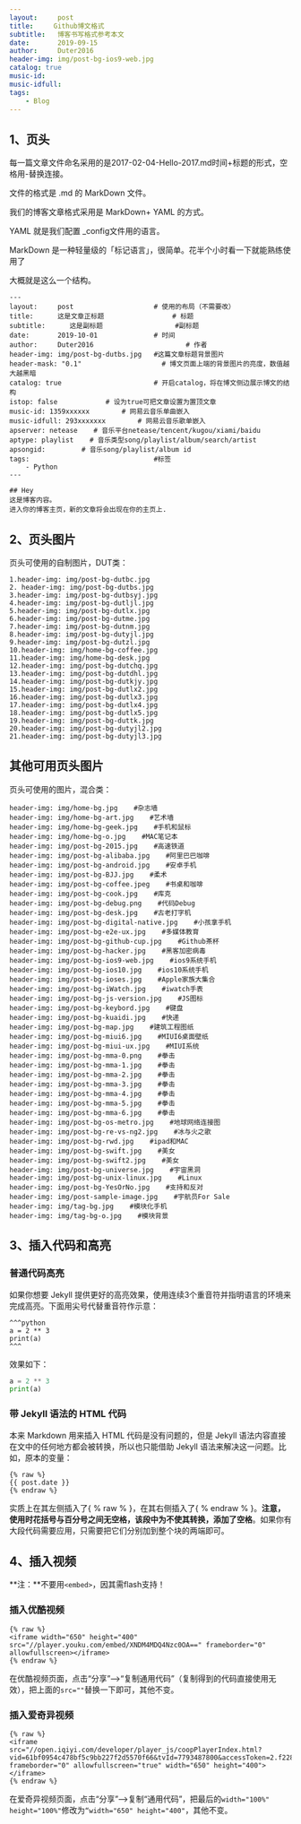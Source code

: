 ```yaml
---
layout:     post
title:     Github博文格式
subtitle:   博客书写格式参考本文
date:       2019-09-15
author:     Duter2016
header-img: img/post-bg-ios9-web.jpg
catalog: true
music-id: 
music-idfull: 
tags:
    - Blog
---
```


## 1、页头

每一篇文章文件命名采用的是2017-02-04-Hello-2017.md时间+标题的形式，空格用-替换连接。

文件的格式是 .md 的 MarkDown 文件。

我们的博客文章格式采用是 MarkDown+ YAML 的方式。

YAML 就是我们配置 _config文件用的语言。

MarkDown 是一种轻量级的「标记语言」，很简单。花半个小时看一下就能熟练使用了

大概就是这么一个结构。

```
---
layout:     post   				    # 使用的布局（不需要改）
title:      这是文章正标题 				# 标题 
subtitle:      这是副标题                  #副标题
date:       2019-10-01 				# 时间
author:     Duter2016 						# 作者
header-img: img/post-bg-dutbs.jpg 	#这篇文章标题背景图片
header-mask: "0.1"                    # 博文页面上端的背景图片的亮度，数值越大越黑暗
catalog: true 						# 开启catalog，将在博文侧边展示博文的结构
istop: false            # 设为true可把文章设置为置顶文章
music-id: 1359xxxxxx        # 网易云音乐单曲嵌入
music-idfull: 293xxxxxxx        # 网易云音乐歌单嵌入
apserver: netease    # 音乐平台netease/tencent/kugou/xiami/baidu
aptype: playlist    # 音乐类型song/playlist/album/search/artist
apsongid:         # 音乐song/playlist/album id
tags:								#标签
    - Python
---

## Hey
这是博客内容。
进入你的博客主页，新的文章将会出现在你的主页上.
```


##  2、页头图片
页头可使用的自制图片，DUT类：
```
1.header-img: img/post-bg-dutbc.jpg	
2. header-img: img/post-bg-dutbs.jpg	
3.header-img: img/post-bg-dutbsyj.jpg	
4.header-img: img/post-bg-dutljl.jpg	
5.header-img: img/post-bg-dutlx.jpg	
6.header-img: img/post-bg-dutme.jpg	
7.header-img: img/post-bg-dutnm.jpg	
8.header-img: img/post-bg-dutyjl.jpg	
9.header-img: img/post-bg-dutzl.jpg
10.header-img: img/home-bg-coffee.jpg
11.header-img: img/home-bg-desk.jpg
12.header-img: img/post-bg-dutchq.jpg
13.header-img: img/post-bg-dutdhl.jpg
14.header-img: img/post-bg-dutkjy.jpg
15.header-img: img/post-bg-dutlx2.jpg
16.header-img: img/post-bg-dutlx3.jpg
17.header-img: img/post-bg-dutlx4.jpg
18.header-img: img/post-bg-dutlx5.jpg
19.header-img: img/post-bg-duttk.jpg
20.header-img: img/post-bg-dutyjl2.jpg
21.header-img: img/post-bg-dutyjl3.jpg
```

##  其他可用页头图片
页头可使用的图片，混合类：
```
header-img: img/home-bg.jpg    #杂志墙
header-img: img/home-bg-art.jpg    #艺术墙
header-img: img/home-bg-geek.jpg    #手机和鼠标
header-img: img/home-bg-o.jpg    #MAC笔记本
header-img: img/post-bg-2015.jpg    #高速铁道
header-img: img/post-bg-alibaba.jpg    #阿里巴巴咖啡
header-img: img/post-bg-android.jpg    #安卓手机
header-img: img/post-bg-BJJ.jpg    #柔术
header-img: img/post-bg-coffee.jpeg    #书桌和咖啡
header-img: img/post-bg-cook.jpg    #库克
header-img: img/post-bg-debug.png    #代码Debug
header-img: img/post-bg-desk.jpg    #古老打字机
header-img: img/post-bg-digital-native.jpg    #小孩拿手机
header-img: img/post-bg-e2e-ux.jpg    #多媒体教育
header-img: img/post-bg-github-cup.jpg    #Github茶杯
header-img: img/post-bg-hacker.jpg    #黑客加密病毒
header-img: img/post-bg-ios9-web.jpg    #ios9系统手机
header-img: img/post-bg-ios10.jpg    #ios10系统手机
header-img: img/post-bg-ioses.jpg    #Apple家族大集合
header-img: img/post-bg-iWatch.jpg    #iwatch手表
header-img: img/post-bg-js-version.jpg    #JS图标
header-img: img/post-bg-keybord.jpg    #键盘
header-img: img/post-bg-kuaidi.jpg    #快递
header-img: img/post-bg-map.jpg    #建筑工程图纸
header-img: img/post-bg-miui6.jpg    #MIUI6桌面壁纸
header-img: img/post-bg-miui-ux.jpg    #MIUI系统
header-img: img/post-bg-mma-0.png    #拳击
header-img: img/post-bg-mma-1.jpg    #拳击
header-img: img/post-bg-mma-2.jpg    #拳击
header-img: img/post-bg-mma-3.jpg    #拳击
header-img: img/post-bg-mma-4.jpg    #拳击
header-img: img/post-bg-mma-5.jpg    #拳击
header-img: img/post-bg-mma-6.jpg    #拳击
header-img: img/post-bg-os-metro.jpg    #地球网络连接图
header-img: img/post-bg-re-vs-ng2.jpg    #冰与火之歌
header-img: img/post-bg-rwd.jpg    #ipad和MAC
header-img: img/post-bg-swift.jpg    #美女
header-img: img/post-bg-swift2.jpg    #美女
header-img: img/post-bg-universe.jpg    #宇宙黑洞
header-img: img/post-bg-unix-linux.jpg    #Linux
header-img: img/post-bg-YesOrNo.jpg    #支持和反对
header-img: img/post-sample-image.jpg    #宇航员For Sale
header-img: img/tag-bg.jpg    #模块化手机
header-img: img/tag-bg-o.jpg    #模块背景
```

## 3、插入代码和高亮
### 普通代码高亮  
如果你想要 Jekyll 提供更好的高亮效果，使用连续3个重音符并指明语言的环境来完成高亮。下面用尖号代替重音符作示意：

```
^^^python
a = 2 ** 3
print(a)
^^^
```

效果如下：  

```python
a = 2 ** 3
print(a)
```

### 带 Jekyll 语法的 HTML 代码
本来 Markdown 用来插入 HTML 代码是没有问题的，但是 Jekyll 语法内容直接在文中的任何地方都会被转换，所以也只能借助 Jekyll 语法来解决这一问题。比如，原本的变量：

```
{% raw %}
{{ post.date }}
{% endraw %}
```
实质上在其左侧插入了{ % raw % }，在其右侧插入了{ % endraw % }。**注意，使用时花括号与百分号之间无空格，该段中为不使其转换，添加了空格**。如果你有大段代码需要应用，只需要把它们分别加到整个块的两端即可。

## 4、插入视频  

**注：**不要用`<embed>`，因其需flash支持！  

### 插入优酷视频

```
{% raw %}
<iframe width="650" height="400" src="//player.youku.com/embed/XNDM4MDQ4Nzc0OA==" frameborder="0" allowfullscreen></iframe>
{% endraw %}
```
在优酷视频页面，点击“分享”—>“复制通用代码”（复制得到的代码直接使用无效），把上面的`src=""`替换一下即可，其他不变。

### 插入爱奇异视频

```
{% raw %}
<iframe src="//open.iqiyi.com/developer/player_js/coopPlayerIndex.html?vid=61bf0954c478bf5c9bb227f2d5570f66&tvId=7793487800&accessToken=2.f22860a2479ad60d8da7697274de9346&appKey=3955c3425820435e86d0f4cdfe56f5e7&appId=1368&height=100%&width=100%" frameborder="0" allowfullscreen="true" width="650" height="400"></iframe>
{% endraw %}
```
在爱奇异视频页面，点击“分享”—>复制“通用代码”，把最后的`width="100%" height="100%"`修改为`“width="650" height="400"`，其他不变。
